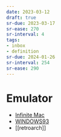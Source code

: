```yaml
---
date: 2023-03-12
draft: true
sr-due: 2023-03-17
sr-ease: 270
sr-interval: 4
tags:
- inbox
- definition
sr-due: 2024-01-26
sr-interval: 254
sr-ease: 290
---
```


# Emulator

- [Infinite Mac](https://macos8.app/)
- [WINDOWS93](http://www.windows93.net/)
- [[retroarch]]
